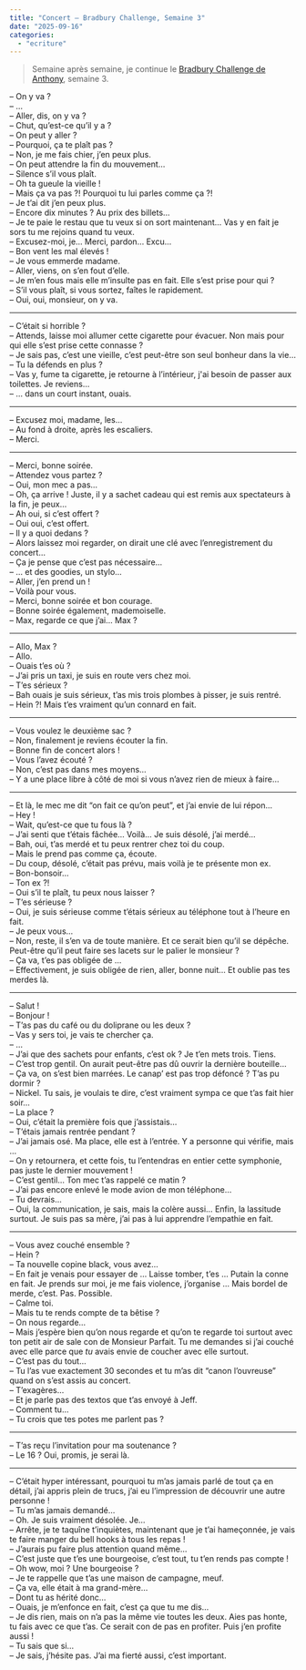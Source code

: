 ```yaml
---
title: "Concert – Bradbury Challenge, Semaine 3"
date: "2025-09-16"
categories: 
  - "ecriture"
---
```


> Semaine après semaine, je continue le [Bradbury Challenge de Anthony](https://steady.page/fr/nouvelles-corail/posts/38a94682-a3a3-4d4b-862d-73cec5524a92), semaine 3.


– On y va ?  
– …  
– Aller, dis, on y va ?  
– Chut, qu’est-ce qu’il y a ?  
– On peut y aller ?  
– Pourquoi, ça te plaît pas ?  
– Non, je me fais chier, j’en peux plus.  
– On peut attendre la fin du mouvement…  
– Silence s’il vous plaît.  
– Oh ta gueule la vieille !  
– Mais ça va pas ?! Pourquoi tu lui parles comme ça ?!  
– Je t’ai dit j’en peux plus.  
– Encore dix minutes ? Au prix des billets…  
– Je te paie le restau que tu veux si on sort maintenant… Vas y en fait je sors tu me rejoins quand tu veux.  
– Excusez-moi, je… Merci, pardon… Excu…  
– Bon vent les mal élevés !  
– Je vous emmerde madame.  
– Aller, viens, on s’en fout d’elle.  
– Je m’en fous mais elle m’insulte pas en fait. Elle s’est prise pour qui ?  
– S’il vous plaît, si vous sortez, faîtes le rapidement.  
– Oui, oui, monsieur, on y va.  

---
  
– C’était si horrible ?  
– Attends, laisse moi allumer cette cigarette pour évacuer. Non mais pour qui elle s’est prise cette connasse ?  
– Je sais pas, c’est une vieille, c’est peut-être son seul bonheur dans la vie…  
– Tu la défends en plus ?  
– Vas y, fume ta cigarette, je retourne à l’intérieur, j'ai besoin de passer aux toilettes. Je reviens…  
– … dans un court instant, ouais.  

---
  
– Excusez moi, madame, les…  
– Au fond à droite, après les escaliers.  
– Merci.  

---
  
– Merci, bonne soirée.  
– Attendez vous partez ?  
– Oui, mon mec a pas…  
– Oh, ça arrive ! Juste, il y a sachet cadeau qui est remis aux spectateurs à la fin, je peux…  
– Ah oui, si c’est offert ?  
– Oui oui, c’est offert.  
– Il y a quoi dedans ?  
– Alors laissez moi regarder, on dirait une clé avec l’enregistrement du concert…  
– Ça je pense que c’est pas nécessaire…  
– … et des goodies, un stylo…  
– Aller, j’en prend un !   
– Voilà pour vous.  
– Merci, bonne soirée et bon courage.  
– Bonne soirée également, mademoiselle.  
– Max, regarde ce que j’ai… Max ?  

---
  
– Allo, Max ?  
– Allo.  
– Ouais t’es où ?  
– J’ai pris un taxi, je suis en route vers chez moi.  
– T’es sérieux ?  
– Bah ouais je suis sérieux, t’as mis trois plombes à pisser, je suis rentré.  
– Hein ?! Mais t’es vraiment qu’un connard en fait.  

---
  
– Vous voulez le deuxième sac ?  
– Non, finalement je reviens écouter la fin.  
– Bonne fin de concert alors !  
– Vous l’avez écouté ?  
– Non, c’est pas dans mes moyens…  
– Y a une place libre à côté de moi si vous n’avez rien de mieux à faire…  

---
  
– Et là, le mec me dit “on fait ce qu’on peut”, et j’ai envie de lui répon…  
– Hey !  
– Wait, qu’est-ce que tu fous là ?  
– J’ai senti que t’étais fâchée… Voilà… Je suis désolé, j’ai merdé…  
– Bah, oui, t’as merdé et tu peux rentrer chez toi du coup.  
– Mais le prend pas comme ça, écoute.  
– Du coup, désolé, c’était pas prévu, mais voilà je te présente mon ex.  
– Bon-bonsoir…  
– Ton ex ?!  
– Oui s’il te plaît, tu peux nous laisser ?  
– T’es sérieuse ?  
– Oui, je suis sérieuse comme t’étais sérieux au téléphone tout à l’heure en fait.  
– Je peux vous…  
– Non, reste, il s’en va de toute manière. Et ce serait bien qu’il se dépêche. Peut-être qu’il peut faire ses lacets sur le palier le monsieur ?  
– Ça va, t’es pas obligée de …  
– Effectivement, je suis obligée de rien, aller, bonne nuit… Et oublie pas tes merdes là.  

---
  
– Salut !  
– Bonjour !  
– T’as pas du café ou du doliprane ou les deux ?  
– Vas y sers toi, je vais te chercher ça.  
– …  
– J’ai que des sachets pour enfants, c’est ok ? Je t’en mets trois. Tiens.  
– C’est trop gentil. On aurait peut-être pas dû ouvrir la dernière bouteille…  
– Ça va, on s’est bien marrées. Le canap’ est pas trop défoncé ? T’as pu dormir ?  
– Nickel. Tu sais, je voulais te dire, c’est vraiment sympa ce que t’as fait hier soir…  
– La place ?  
– Oui, c’était la première fois que j’assistais…  
– T’étais jamais rentrée pendant ?  
– J’ai jamais osé. Ma place, elle est à l’entrée. Y a personne qui vérifie, mais …  
– On y retournera, et cette fois, tu l’entendras en entier cette symphonie, pas juste le dernier mouvement !  
– C’est gentil… Ton mec t’as rappelé ce matin ?  
– J’ai pas encore enlevé le mode avion de mon téléphone…  
– Tu devrais…  
– Oui, la communication, je sais, mais la colère aussi… Enfin, la lassitude surtout. Je suis pas sa mère, j’ai pas à lui apprendre l’empathie en fait.  

---
  
– Vous avez couché ensemble ?  
– Hein ?  
– Ta nouvelle copine black, vous avez…  
– En fait je venais pour essayer de … Laisse tomber, t’es … Putain la conne en fait. Je prends sur moi, je me fais violence, j’organise … Mais bordel de merde, c’est. Pas. Possible.  
– Calme toi.  
– Mais tu te rends compte de ta bêtise ?  
– On nous regarde…  
– Mais j’espère bien qu’on nous regarde et qu’on te regarde toi surtout avec ton petit air de sale con de Monsieur Parfait. Tu me demandes si j’ai couché avec elle parce que *tu* avais envie de coucher avec elle surtout.  
– C’est pas du tout…  
– Tu l’as vue exactement 30 secondes et tu m’as dit “canon l’ouvreuse” quand on s’est assis au concert.  
– T’exagères…  
– Et je parle pas des textos que t’as envoyé à Jeff.  
– Comment tu…  
– Tu crois que tes potes me parlent pas ?   

---
  
– T’as reçu l’invitation pour ma soutenance ?  
– Le 16 ? Oui, promis, je serai là.  

---
  
– C’était hyper intéressant, pourquoi tu m’as jamais parlé de tout ça en détail, j’ai appris plein de trucs, j’ai eu l’impression de découvrir une autre personne !  
– Tu m’as jamais demandé…  
– Oh. Je suis vraiment désolée. Je…  
– Arrête, je te taquîne t’inquiètes, maintenant que je t’ai hameçonnée, je vais te faire manger du bell hooks à tous les repas !  
– J’aurais pu faire plus attention quand même…  
– C’est juste que t’es une bourgeoise, c’est tout, tu t’en rends pas compte !  
– Oh wow, moi ? Une bourgeoise ?  
– Je te rappelle que t’as une maison de campagne, meuf.  
– Ça va, elle était à ma grand-mère…  
– Dont tu as hérité donc…  
– Ouais, je m’enfonce en fait, c’est ça que tu me dis…  
– Je dis rien, mais on n’a pas la même vie toutes les deux. Aies pas honte, tu fais avec ce que t’as. Ce serait con de pas en profiter. Puis j’en profite aussi !  
– Tu sais que si…  
– Je sais, j’hésite pas. J’ai ma fierté aussi, c’est important.  

